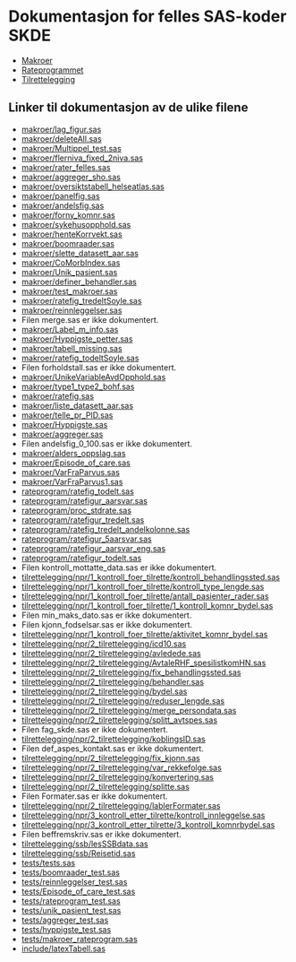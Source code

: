 # Dokumentasjon for felles SAS-koder SKDE

- [Makroer](makroer_doc)
- [Rateprogrammet](rateprogram_doc)
- [Tilrettelegging](tilrettelegging_doc)


## Linker til dokumentasjon av de ulike filene

- [makroer/lag_figur.sas](lag_figur)
- [makroer/deleteAll.sas](deleteAll)
- [makroer/Multippel_test.sas](Multippel_test)
- [makroer/flerniva_fixed_2niva.sas](flerniva_fixed_2niva)
- [makroer/rater_felles.sas](rater_felles)
- [makroer/aggreger_sho.sas](aggreger_sho)
- [makroer/oversiktstabell_helseatlas.sas](oversiktstabell_helseatlas)
- [makroer/panelfig.sas](panelfig)
- [makroer/andelsfig.sas](andelsfig)
- [makroer/forny_komnr.sas](forny_komnr)
- [makroer/sykehusopphold.sas](sykehusopphold)
- [makroer/henteKorrvekt.sas](henteKorrvekt)
- [makroer/boomraader.sas](boomraader)
- [makroer/slette_datasett_aar.sas](slette_datasett_aar)
- [makroer/CoMorbIndex.sas](CoMorbIndex)
- [makroer/Unik_pasient.sas](Unik_pasient)
- [makroer/definer_behandler.sas](definer_behandler)
- [makroer/test_makroer.sas](test_makroer)
- [makroer/ratefig_tredeltSoyle.sas](ratefig_tredeltSoyle)
- [makroer/reinnleggelser.sas](reinnleggelser)
- Filen merge.sas er ikke dokumentert.
- [makroer/Label_m_info.sas](Label_m_info)
- [makroer/Hyppigste_petter.sas](Hyppigste_petter)
- [makroer/tabell_missing.sas](tabell_missing)
- [makroer/ratefig_todeltSoyle.sas](ratefig_todeltSoyle)
- Filen forholdstall.sas er ikke dokumentert.
- [makroer/UnikeVariableAvdOpphold.sas](UnikeVariableAvdOpphold)
- [makroer/type1_type2_bohf.sas](type1_type2_bohf)
- [makroer/ratefig.sas](ratefig)
- [makroer/liste_datasett_aar.sas](liste_datasett_aar)
- [makroer/telle_pr_PID.sas](telle_pr_PID)
- [makroer/Hyppigste.sas](Hyppigste)
- [makroer/aggreger.sas](aggreger)
- Filen andelsfig_0_100.sas er ikke dokumentert.
- [makroer/alders_oppslag.sas](alders_oppslag)
- [makroer/Episode_of_care.sas](Episode_of_care)
- [makroer/VarFraParvus.sas](VarFraParvus)
- [makroer/VarFraParvus1.sas](VarFraParvus1)
- [rateprogram/ratefig_todelt.sas](ratefig_todelt)
- [rateprogram/ratefigur_aarsvar.sas](ratefigur_aarsvar)
- [rateprogram/proc_stdrate.sas](proc_stdrate)
- [rateprogram/ratefigur_tredelt.sas](ratefigur_tredelt)
- [rateprogram/ratefig_tredelt_andelkolonne.sas](ratefig_tredelt_andelkolonne)
- [rateprogram/ratefigur_5aarsvar.sas](ratefigur_5aarsvar)
- [rateprogram/ratefigur_aarsvar_eng.sas](ratefigur_aarsvar_eng)
- [rateprogram/ratefigur_todelt.sas](ratefigur_todelt)
- Filen kontroll_mottatte_data.sas er ikke dokumentert.
- [tilrettelegging/npr/1_kontroll_foer_tilrette/kontroll_behandlingssted.sas](kontroll_behandlingssted)
- [tilrettelegging/npr/1_kontroll_foer_tilrette/kontroll_type_lengde.sas](kontroll_type_lengde)
- [tilrettelegging/npr/1_kontroll_foer_tilrette/antall_pasienter_rader.sas](antall_pasienter_rader)
- [tilrettelegging/npr/1_kontroll_foer_tilrette/1_kontroll_komnr_bydel.sas](1_kontroll_komnr_bydel)
- Filen min_maks_dato.sas er ikke dokumentert.
- Filen kjonn_fodselsar.sas er ikke dokumentert.
- [tilrettelegging/npr/1_kontroll_foer_tilrette/aktivitet_komnr_bydel.sas](aktivitet_komnr_bydel)
- [tilrettelegging/npr/2_tilrettelegging/icd10.sas](icd10)
- [tilrettelegging/npr/2_tilrettelegging/avledede.sas](avledede)
- [tilrettelegging/npr/2_tilrettelegging/AvtaleRHF_spesilistkomHN.sas](AvtaleRHF_spesilistkomHN)
- [tilrettelegging/npr/2_tilrettelegging/fix_behandlingssted.sas](fix_behandlingssted)
- [tilrettelegging/npr/2_tilrettelegging/behandler.sas](behandler)
- [tilrettelegging/npr/2_tilrettelegging/bydel.sas](bydel)
- [tilrettelegging/npr/2_tilrettelegging/reduser_lengde.sas](reduser_lengde)
- [tilrettelegging/npr/2_tilrettelegging/merge_persondata.sas](merge_persondata)
- [tilrettelegging/npr/2_tilrettelegging/splitt_avtspes.sas](splitt_avtspes)
- Filen fag_skde.sas er ikke dokumentert.
- [tilrettelegging/npr/2_tilrettelegging/koblingsID.sas](koblingsID)
- Filen def_aspes_kontakt.sas er ikke dokumentert.
- [tilrettelegging/npr/2_tilrettelegging/fix_kjonn.sas](fix_kjonn)
- [tilrettelegging/npr/2_tilrettelegging/var_rekkefolge.sas](var_rekkefolge)
- [tilrettelegging/npr/2_tilrettelegging/konvertering.sas](konvertering)
- [tilrettelegging/npr/2_tilrettelegging/splitte.sas](splitte)
- Filen Formater.sas er ikke dokumentert.
- [tilrettelegging/npr/2_tilrettelegging/lablerFormater.sas](lablerFormater)
- [tilrettelegging/npr/3_kontroll_etter_tilrette/kontroll_innleggelse.sas](kontroll_innleggelse)
- [tilrettelegging/npr/3_kontroll_etter_tilrette/3_kontroll_komnrbydel.sas](3_kontroll_komnrbydel)
- Filen beffremskriv.sas er ikke dokumentert.
- [tilrettelegging/ssb/lesSSBdata.sas](lesSSBdata)
- [tilrettelegging/ssb/Reisetid.sas](Reisetid)
- [tests/tests.sas](tests)
- [tests/boomraader_test.sas](boomraader_test)
- [tests/reinnleggelser_test.sas](reinnleggelser_test)
- [tests/Episode_of_care_test.sas](Episode_of_care_test)
- [tests/rateprogram_test.sas](rateprogram_test)
- [tests/unik_pasient_test.sas](unik_pasient_test)
- [tests/aggreger_test.sas](aggreger_test)
- [tests/hyppigste_test.sas](hyppigste_test)
- [tests/makroer_rateprogram.sas](makroer_rateprogram)
- [include/latexTabell.sas](latexTabell)
